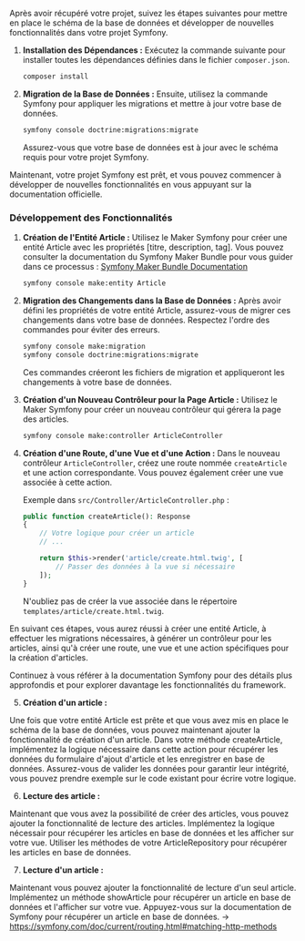 
Après avoir récupéré votre projet, suivez les étapes suivantes pour mettre en place le schéma de la base de données et développer de nouvelles fonctionnalités dans votre projet Symfony.

1. **Installation des Dépendances :**
   Exécutez la commande suivante pour installer toutes les dépendances définies dans le fichier `composer.json`.

   ```bash
   composer install
   ```

2. **Migration de la Base de Données :**
   Ensuite, utilisez la commande Symfony pour appliquer les migrations et mettre à jour votre base de données.

   ```bash
   symfony console doctrine:migrations:migrate
   ```

   Assurez-vous que votre base de données est à jour avec le schéma requis pour votre projet Symfony.

Maintenant, votre projet Symfony est prêt, et vous pouvez commencer à développer de nouvelles fonctionnalités en vous appuyant sur la documentation officielle.

### Développement des Fonctionnalités

1. **Création de l'Entité Article :**
   Utilisez le Maker Symfony pour créer une entité Article avec les propriétés [titre, description, tag]. Vous pouvez consulter la documentation du Symfony Maker Bundle pour vous guider dans ce processus :
   [Symfony Maker Bundle Documentation](https://symfony.com/bundles/SymfonyMakerBundle/current/index.html)

   ```bash
   symfony console make:entity Article
   ```

2. **Migration des Changements dans la Base de Données :**
   Après avoir défini les propriétés de votre entité Article, assurez-vous de migrer ces changements dans votre base de données. Respectez l'ordre des commandes pour éviter des erreurs.

   ```bash
   symfony console make:migration
   symfony console doctrine:migrations:migrate
   ```

   Ces commandes créeront les fichiers de migration et appliqueront les changements à votre base de données.

3. **Création d'un Nouveau Contrôleur pour la Page Article :**
   Utilisez le Maker Symfony pour créer un nouveau contrôleur qui gérera la page des articles.

   ```bash
   symfony console make:controller ArticleController
   ```

4. **Création d'une Route, d'une Vue et d'une Action :**
   Dans le nouveau contrôleur `ArticleController`, créez une route nommée `createArticle` et une action correspondante. Vous pouvez également créer une vue associée à cette action.

   Exemple dans `src/Controller/ArticleController.php` :

   ```php
   public function createArticle(): Response
   {
       // Votre logique pour créer un article
       // ...

       return $this->render('article/create.html.twig', [
           // Passer des données à la vue si nécessaire
       ]);
   }
   ```

   N'oubliez pas de créer la vue associée dans le répertoire `templates/article/create.html.twig`.

En suivant ces étapes, vous aurez réussi à créer une entité Article, à effectuer les migrations nécessaires, à générer un contrôleur pour les articles, ainsi qu'à créer une route, une vue et une action spécifiques pour la création d'articles. 


Continuez à vous référer à la documentation Symfony pour des détails plus approfondis et pour explorer davantage les fonctionnalités du framework.

5. **Création d'un article :**

Une fois que votre entité Article est prête et que vous avez mis en place le schéma de la base de données, vous pouvez maintenant ajouter la fonctionnalité de création d'un article.
Dans votre méthode createArticle, implémentez la logique nécessaire dans cette action pour récupérer les données du formulaire d'ajout d'article et les enregistrer en base de données.
Assurez-vous de valider les données pour garantir leur intégrité, vous pouvez prendre exemple sur le code existant pour écrire votre logique.

6. **Lecture des article :**

Maintenant que vous avez la possibilité de créer des articles, vous pouvez ajouter la fonctionnalité de lecture des articles.
Implémentez la logique nécessair pour récupérer les articles en base de données et les afficher sur votre vue.
Utiliser les méthodes de votre ArticleRepository pour récupérer les articles en base de données.

7. **Lecture d'un article :**

Maintenant vous pouvez ajouter la fonctionnalité de lecture d'un seul article.
Implémentez un méthode showArticle pour récupérer un article en base de données et l'afficher sur votre vue.
Appuyez-vous sur la documentation de Symfony pour récupérer un article en base de données. 
-> https://symfony.com/doc/current/routing.html#matching-http-methods

 
